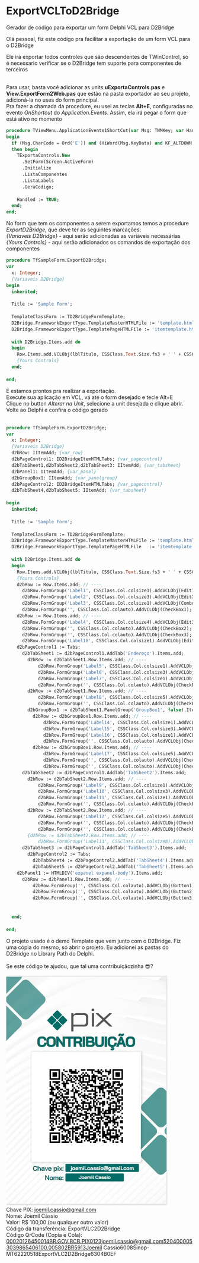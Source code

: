 # ExportVCLToD2Bridge
Gerador de código para exportar um form Delphi VCL para D2Bridge

Olá pessoal, fiz este código pra facilitar a exportação de um form VCL para o D2Bridge

Ele irá exportar todos controles que são descendentes de TWinControl, só é necessario verificar se o D2Bridge tem suporte para componentes de terceiros<br><br>

Para usar, basta você adicionar as units **uExportaControls.pas** e **View.ExportForm2Web.pas** que estão na pasta exportador ao seu projeto, adicioná-la no uses do form principal.<br> 
Pra fazer a chamada da procedure, eu usei as teclas **Alt+E**, configuradas no evento *OnShortcut* do *Application.Events*.
Assim, ela irá pegar o form que está ativo no momento

```pascal
procedure TViewMenu.ApplicationEvents1ShortCut(var Msg: TWMKey; var Handled: Boolean);
begin
  if (Msg.CharCode = Ord('E')) and (HiWord(Msg.KeyData) and KF_ALTDOWN <> 0)
  then begin
    TExportaControls.New
      .SetForm(Screen.ActiveForm)
      .Initialize
      .ListaComponentes
      .ListaLabels
      .GeraCodigo;

    Handled := TRUE;
  end;
end;

```
No form que tem os componentes a serem exportamos temos a procedure *ExportD2Bridge*, que deve ter as seguintes marcações:<br>
*{Variaveis D2Bridge}* - aqui serão adicionadas as variáveis necessárias<br>
*{Yours Controls}* - aqui serão adicionados os comandos de exportação dos componentes<br>

```pascal
procedure TfSampleForm.ExportD2Bridge;
var
  x: Integer;
  {Variaveis D2Bridge}
begin
  inherited;

  Title := 'Sample Form';

  TemplateClassForm := TD2BridgeFormTemplate;
  D2Bridge.FrameworkExportType.TemplateMasterHTMLFile := 'template.html';
  D2Bridge.FrameworkExportType.TemplatePageHTMLFile := 'itemtemplate.html';

  with D2Bridge.Items.add do
  begin
    Row.Items.add.VCLObj(lblTitulo, CSSClass.Text.Size.fs3 + ' ' + CSSClass.Text.Style.bold);
    {Yours Controls}
  end;

end;
```
E estamos prontos pra realizar a exportação.<br>
Execute sua aplicação em VCL, vá até o form desejado e tecle Alt+E<br>
Clique no button *Alterar na Unit*, selecione a unit desejada e clique abrir.<br>
Volte ao Delphi e confira o código gerado<br>
<br>
```pascal
procedure TfSampleForm.ExportD2Bridge;
var
  x: Integer;
  {Variaveis D2Bridge}
  d2bRow: IItemAdd; {var_row}
  d2bPageControl1: ID2BridgeItemHTMLTabs; {var_pagecontrol}
  d2bTabSheet1,d2bTabSheet2,d2bTabSheet3: IItemAdd; {var_tabsheet}
  d2bPanel1: IItemAdd; {var_panel}
  d2bGroupBox1: IItemAdd; {var_panelgroup}
  d2bPageControl2: ID2BridgeItemHTMLTabs; {var_pagecontrol}
  d2bTabSheet4,d2bTabSheet5: IItemAdd; {var_tabsheet}

begin
  inherited;

  Title := 'Sample Form';

  TemplateClassForm := TD2BridgeFormTemplate;
  D2Bridge.FrameworkExportType.TemplateMasterHTMLFile := 'template.html';
  D2Bridge.FrameworkExportType.TemplatePageHTMLFile   := 'itemtemplate.html';

  with D2Bridge.Items.add do
  begin
    Row.Items.add.VCLObj(lblTitulo, CSSClass.Text.Size.fs3 + ' ' + CSSClass.Text.Style.bold);
    {Yours Controls}
    d2bRow := Row.Items.add; // ----
      d2bRow.FormGroup('Label1', CSSClass.Col.colsize1).AddVCLObj(Edit1);
      d2bRow.FormGroup('Label2', CSSClass.Col.colsize3).AddVCLObj(Edit2);
      d2bRow.FormGroup('Label3', CSSClass.Col.colsize1).AddVCLObj(ComboBox1);
      d2bRow.FormGroup('', CSSClass.Col.colauto).AddVCLObj(CheckBox1);
    d2bRow := Row.Items.add; // ----
      d2bRow.FormGroup('Label4', CSSClass.Col.colsize4).AddVCLObj(Edit3);
      d2bRow.FormGroup('', CSSClass.Col.colauto).AddVCLObj(CheckBox2);
      d2bRow.FormGroup('', CSSClass.Col.colauto).AddVCLObj(CheckBox3);
      d2bRow.FormGroup('Label18', CSSClass.Col.colsize1).AddVCLObj(Edit13);
    d2bPageControl1 := Tabs;
      d2bTabSheet1 := d2bPageControl1.AddTab('Endereço').Items.add;
        d2bRow := d2bTabSheet1.Row.Items.add; // ----
            d2bRow.FormGroup('Label5', CSSClass.Col.colsize1).AddVCLObj(Edit4);
            d2bRow.FormGroup('Label6', CSSClass.Col.colsize3).AddVCLObj(Edit5);
            d2bRow.FormGroup('Label7', CSSClass.Col.colsize1).AddVCLObj(ComboBox2);
            d2bRow.FormGroup('', CSSClass.Col.colauto).AddVCLObj(CheckBox4);
        d2bRow := d2bTabSheet1.Row.Items.add; // ----
            d2bRow.FormGroup('Label8', CSSClass.Col.colsize5).AddVCLObj(Edit6);
            d2bRow.FormGroup('', CSSClass.Col.colauto).AddVCLObj(CheckBox5);
        d2bGroupBox1 := d2bTabSheet1.PanelGroup('GroupBox1', false).Items.add;
          d2bRow := d2bGroupBox1.Row.Items.add; // ----
              d2bRow.FormGroup('Label14', CSSClass.Col.colsize1).AddVCLObj(Edit10);
              d2bRow.FormGroup('Label15', CSSClass.Col.colsize3).AddVCLObj(Edit11);
              d2bRow.FormGroup('Label16', CSSClass.Col.colsize1).AddVCLObj(ComboBox4);
              d2bRow.FormGroup('', CSSClass.Col.colauto).AddVCLObj(CheckBox10);
          d2bRow := d2bGroupBox1.Row.Items.add; // ----
              d2bRow.FormGroup('Label17', CSSClass.Col.colsize5).AddVCLObj(Edit12);
              d2bRow.FormGroup('', CSSClass.Col.colauto).AddVCLObj(CheckBox11);
              d2bRow.FormGroup('', CSSClass.Col.colauto).AddVCLObj(CheckBox12);
      d2bTabSheet2 := d2bPageControl1.AddTab('TabSheet2').Items.add;
        d2bRow := d2bTabSheet2.Row.Items.add; // ----
            d2bRow.FormGroup('Label9', CSSClass.Col.colsize1).AddVCLObj(Edit7);
            d2bRow.FormGroup('Label10', CSSClass.Col.colsize3).AddVCLObj(Edit8);
            d2bRow.FormGroup('Label11', CSSClass.Col.colsize1).AddVCLObj(ComboBox3);
            d2bRow.FormGroup('', CSSClass.Col.colauto).AddVCLObj(CheckBox7);
        d2bRow := d2bTabSheet2.Row.Items.add; // ----
            d2bRow.FormGroup('Label12', CSSClass.Col.colsize5).AddVCLObj(Edit9);
            d2bRow.FormGroup('', CSSClass.Col.colauto).AddVCLObj(CheckBox8);
            d2bRow.FormGroup('', CSSClass.Col.colauto).AddVCLObj(CheckBox9);
        {d2bRow := d2bTabSheet2.Row.Items.add; // ----
            d2bRow.FormGroup('Label13', CSSClass.Col.colsize8).AddVCLObj(Memo1);}
      d2bTabSheet3 := d2bPageControl1.AddTab('TabSheet3').Items.add;
        d2bPageControl2 := Tabs;
          d2bTabSheet4 := d2bPageControl2.AddTab('TabSheet4').Items.add;
          d2bTabSheet5 := d2bPageControl2.AddTab('TabSheet5').Items.add;
    d2bPanel1 := HTMLDIV('expanel expanel-body').Items.add;
      d2bRow := d2bPanel1.Row.Items.add; // ----
          d2bRow.FormGroup('', CSSClass.Col.colauto).AddVCLObj(Button1);
          d2bRow.FormGroup('', CSSClass.Col.colauto).AddVCLObj(Button2);
          d2bRow.FormGroup('', CSSClass.Col.colauto).AddVCLObj(Button3);


  end;

end;
```
O projeto usado é o demo Template que vem junto com o D2Bridge. Fiz uma cópia do mesmo, só abrir o projeto. Eu adicionei as pastas do D2Bridge no Library Path do Delphi.<br><br>
Se este código te ajudou, que tal uma contribuiçãozinha 😎?<br><br>
<img src="https://github.com/joemilc/sampleweb/blob/main/pix-websample.jpg"><br>
Chave PIX: joemil.cassio@gmail.com<br>
Nome: Joemil Cássio<br>
Valor: R$ 100,00 (ou qualquer outro valor)<br>
Código da transferência: ExportVLC2D2Bridge<br>
Código QrCode (Copia e Cola): 00020126450014BR.GOV.BCB.PIX0123joemil.cassio@gmail.com5204000053039865406100.005802BR5913Joemil Cassio6008Sinop-MT62220518ExportVLC2D2Bridge6304B0EF
